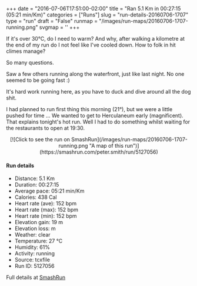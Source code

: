 +++
date = "2016-07-06T17:51:00-02:00"
title = "Ran 5.1 Km in 00:27:15 (05:21 min/Km)"
categories = ["Runs"]
slug = "run-details-20160706-1707"
type = "run"
draft = "False"
runmap = "/images/run-maps/20160706-1707-running.png"
svgmap = '<polyline points="93 58, 92 61, 91 62, 72 61, 71 61, 71 61, 68 57, 67 56, 65 56, 60 55, 26 53, 16 53, 15 54, 14 55, 13 54, 12 54, 11 54, 3 56, 0 57, 2 56, 5 55, 9 54, 10 54, 15 53, 15 53, 21 52, 30 53, 57 55, 61 55, 61 55, 66 56, 68 57, 70 60, 71 61, 77 61, 80 61, 81 61, 83 61, 90 61, 91 62, 91 62, 92 61, 94 57, 96 54, 98 51, 98 49, 100 47, 100 47, 96 44, 94 42, 93 41, 93 40, 94 39, 96 38, 96 38">'
+++

If it's over 30°C, do I need to warm? And why, after walking a kilometre at the end of my run do I not feel like I've cooled down. How to folk in hit climes manage?

So many questions. 

Saw a few others running along the waterfront, just like last night. No one seemed to be going fast :)

It's hard work running here, as you have to duck and dive around all the dog shit. 

I had planned to run first thing this morning (21°), but we were a little pushed for time ... We wanted to get to Herculaneum early (magnificent). That explains tonight's hot run. Well I had to do something whilst waiting for the restaurants to open at 19:30. 

<!--more-->

<center>
[![Click to see the run on SmashRun](/images/run-maps/20160706-1707-running.png "A map of this run")](https://smashrun.com/peter.smith/run/5127056)
</center>

#### Run details

* Distance: 5.1 Km
* Duration: 00:27:15
* Average pace: 05:21 min/Km
* Calories: 438 Cal
* Heart rate (ave): 152 bpm
* Heart rate (max): 152 bpm
* Heart rate (min): 152 bpm
* Elevation gain: 19 m
* Elevation loss:  m
* Weather: clear
* Temperature: 27 &deg;C
* Humidity: 61%
* Activity: running
* Source: tcxfile
* Run ID: 5127056

Full details at [SmashRun](https://smashrun.com/peter.smith/run/5127056)